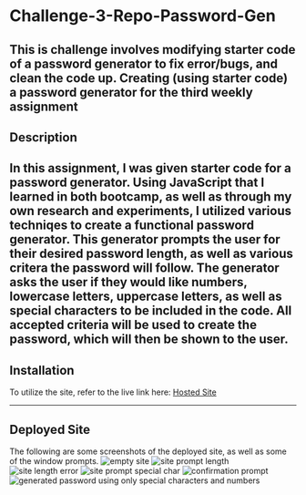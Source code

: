 # Challenge-3-Repo-Password-Gen
This is challenge involves modifying starter code of a password generator to fix error/bugs, and clean the code up.
Creating (using starter code) a password generator for the third weekly assignment
---------------------------------------------------------------------------------------------------------------------------------------------------
## Description
In this assignment, I was given starter code for a password generator. 
Using JavaScript that I learned in both bootcamp, as well as through my own research and experiments, I utilized various techniqes to create a functional password generator.
This generator prompts the user for their desired password length, as well as various critera the password will follow. 
The generator asks the user if they would like numbers, lowercase letters, uppercase letters, as well as special characters to be included in the code. 
All accepted criteria will be used to create the password, which will then be shown to the user. 
---------------------------------------------------------------------------------------------------------------------------------------------------

## Installation
To utilize the site, refer to the live link here: [Hosted Site](https://joshuaorlandor.github.io/Challenge-3-Repo-Password-Gen/)

---------------------------------------------------------------------------------------------------------------------------------------------------

## Deployed Site
The following are some screenshots of the deployed site, as well as some of the window prompts. 
![empty site](https://user-images.githubusercontent.com/114437149/198723329-39363e9a-b77b-4190-941c-d85159a572bb.png)
![site prompt length](https://user-images.githubusercontent.com/114437149/198723362-1e9fe94c-0a7d-42a5-b47c-5f583ed7a33c.png)
![site length error](https://user-images.githubusercontent.com/114437149/198723374-ba66ff58-02ab-421d-8deb-aa1c704218a5.png)
![site prompt special char](https://user-images.githubusercontent.com/114437149/198723396-c294e3b9-ff75-4300-bebb-ac8477ed40e8.png)
![confirmation prompt](https://user-images.githubusercontent.com/114437149/198723408-3c249783-183d-4ffa-8d9e-48040e83829d.png)
![generated password using only special characters and numbers](https://user-images.githubusercontent.com/114437149/198723425-f5621fc6-f1d2-4478-9a6e-0e9469e1af99.png)
